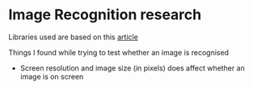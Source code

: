 # Image Recognition research

Libraries used are based on this [article](https://brokencode.io/how-to-easily-image-search-with-python/)

Things I found while trying to test whether an image is recognised
- Screen resolution and image size (in pixels) does affect whether an image is on screen